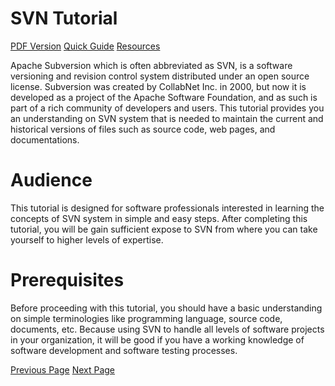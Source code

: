 # SVN Tutorial
[PDF Version](../svn/svn_pdf_version.md)
[Quick Guide](../svn/svn_quick_guide.md)
[Resources](../svn/svn_useful_resources.md)

Apache Subversion which is often abbreviated as SVN, is a software versioning and revision control system distributed under an open source license. Subversion was created by CollabNet Inc. in 2000, but now it is developed as a project of the Apache Software Foundation, and as such is part of a rich community of developers and users. This tutorial provides you an understanding on SVN system that is needed to maintain the current and historical versions of files such as source code, web pages, and documentations.

# Audience
This tutorial is designed for software professionals interested in learning the concepts of SVN system in simple and easy steps. After completing this tutorial, you will be gain sufficient expose to SVN from where you can take yourself to higher levels of expertise.

# Prerequisites
Before proceeding with this tutorial, you should have a basic understanding on simple terminologies like programming language, source code, documents, etc. Because using SVN to handle all levels of software projects in your organization, it will be good if you have a working knowledge of software development and software testing processes.


[Previous Page](../svn/index.md) [Next Page](../svn/svn_basic_concepts.md) 
